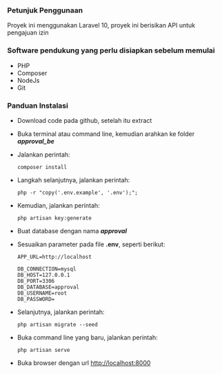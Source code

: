 ### **Petunjuk Penggunaan**
Proyek ini menggunakan Laravel 10, proyek ini berisikan API untuk pengajuan izin

### **Software pendukung yang perlu disiapkan sebelum memulai**
- PHP
- Composer
- NodeJs
- Git

### **Panduan Instalasi**

- Download code pada github, setelah itu extract
- Buka terminal atau command line, kemudian arahkan ke folder ***approval_be***
- Jalankan perintah:
  ```
  composer install
  ```
- Langkah selanjutnya, jalankan perintah:
  ```
  php -r "copy('.env.example', '.env');";
  ```
- Kemudian, jalankan perintah:
  ```
  php artisan key:generate
  ```
- Buat database dengan nama ***approval***
- Sesuaikan parameter pada file **.env**, seperti berikut:
  ```
  APP_URL=http://localhost

  DB_CONNECTION=mysql
  DB_HOST=127.0.0.1
  DB_PORT=3306
  DB_DATABASE=approval
  DB_USERNAME=root
  DB_PASSWORD=
  ```
- Selanjutnya, jalankan perintah:
  ```
  php artisan migrate --seed
  ```
- Buka command line yang baru, jalankan perintah:
  ```
  php artisan serve
  ```

- Buka browser dengan url [http://localhost:8000](http://localhost:8000)
